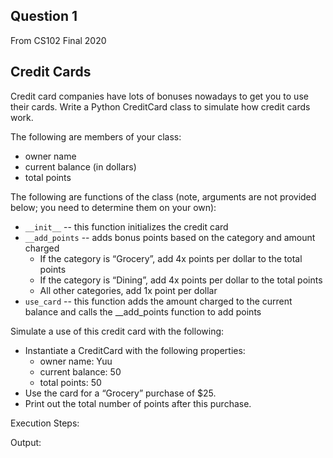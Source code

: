 ## Question 1

From CS102 Final 2020

## Credit Cards

Credit card companies have lots of bonuses nowadays to get you to use their cards. Write a Python CreditCard class to simulate how credit cards work.

The following are members of your class:
- owner name
- current balance (in dollars)
- total points

The following are functions of the class (note, arguments are not provided below; you need to determine them on your own):
- ```__init__``` -- this function initializes the credit card
- ```__add_points``` -- adds bonus points based on the category and amount charged
  - If the category is “Grocery”, add 4x points per dollar to the total points
  - If the category is “Dining”, add 4x points per dollar to the total points
  - All other categories, add 1x point per dollar
- ```use_card``` -- this function adds the amount charged to the current balance and calls the __add_points function to add points

Simulate a use of this credit card with the following:
- Instantiate a CreditCard with the following properties:
  - owner name: Yuu
  - current balance: 50
  - total points: 50
- Use the card for a “Grocery” purchase of $25.
- Print out the total number of points after this purchase.


Execution Steps: 

Output:
